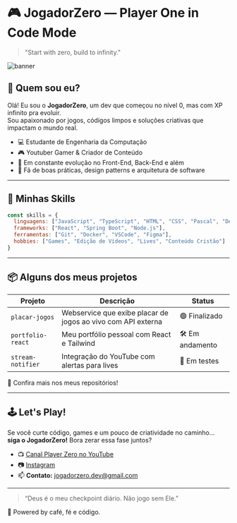 # 🎮 JogadorZero — Player One in Code Mode

> "Start with zero, build to infinity."

![banner](https://media.giphy.com/media/26tPoyDhjiJ2g7rEs/giphy.gif)

## 👾 Quem sou eu?

Olá! Eu sou o **JogadorZero**, um dev que começou no nível 0, mas com XP infinito pra evoluir.  
Sou apaixonado por jogos, códigos limpos e soluções criativas que impactam o mundo real.

- 💻 Estudante de Engenharia da Computação  
- 🎮 Youtuber Gamer & Criador de Conteúdo  
- 🚀 Em constante evolução no Front-End, Back-End e além  
- 🧠 Fã de boas práticas, design patterns e arquitetura de software  

---

## 🔧 Minhas Skills

```js
const skills = {
  linguagens: ["JavaScript", "TypeScript", "HTML", "CSS", "Pascal", "Delphi", "Java"],
  frameworks: ["React", "Spring Boot", "Node.js"],
  ferramentas: ["Git", "Docker", "VSCode", "Figma"],
  hobbies: ["Games", "Edição de Vídeos", "Lives", "Conteúdo Cristão"]
}
```

---

## 📦 Alguns dos meus projetos

| Projeto | Descrição | Status |
|--------|-----------|--------|
| `placar-jogos` | Webservice que exibe placar de jogos ao vivo com API externa | 🟢 Finalizado |
| `portfolio-react` | Meu portfólio pessoal com React e Tailwind | 🛠️ Em andamento |
| `stream-notifier` | Integração do YouTube com alertas para lives | 🧪 Em testes |

🔗 Confira mais nos meus repositórios!

---

## 🕹️ Let's Play!

Se você curte código, games e um pouco de criatividade no caminho…  
**siga o JogadorZero!** Bora zerar essa fase juntos?

- 📺 [Canal Player Zero no YouTube](https://youtube.com/@PlayerZero)
- 📷 [Instagram](https://instagram.com/shama4realz)
- 📫 **Contato:** jogadorzero.dev@gmail.com

---

> “Deus é o meu checkpoint diário. Não jogo sem Ele.”

🖤 Powered by café, fé e código.
